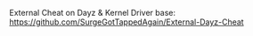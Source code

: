 External Cheat on Dayz & Kernel Driver
base: https://github.com/SurgeGotTappedAgain/External-Dayz-Cheat
